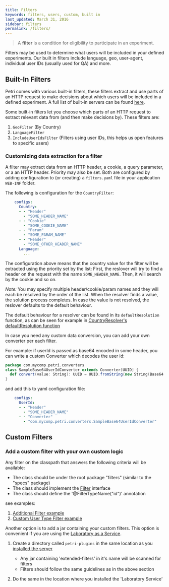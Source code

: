 ```yaml
---
title: Filters
keywords: filters, users, custom, built in
last_updated: March 31, 2016
sidebar: filters
permalink: /filters/
---
```


> A **filter** is a condition for eligibility to participate in an experiment.

Filters may be used to determine what users will be included in your defined experiments. Our built in filters include language, geo, user-agent, individual user IDs (usually used for QA) and more. 

## Built-In Filters

Petri comes with various built-in filters, these filters extract and use parts of an HTTP request to make decisions about which users will be included in a defined experiment. 
A full list of built-in servers can be found [here](https://github.com/wix/petri/tree/master/wix-petri-core/src/main/java/com/wixpress/petri/experiments/domain).

Some built-in filters let you choose which parts of an HTTP request to extract relevant data from (and then make decisions by). These filters are:

 1. `GeoFilter` (By Country)
 2. `LanguageFilter`
 3. `IncludeUserIdsFilter` (Filters using user IDs, this helps us open features to specific users)

### Customizing data extraction for a filter

A filter may extract data from an HTTP header, a cookie, a query parameter, or a an HTTP header. Priority may also be set. Both are configured by adding configuration to (or creating) a `filters.yaml` file in your application `WEB-INF` folder.

The following is configuration for the `CountryFilter`:

```yaml
    configs:
      Country:
      - - "Header"
        - "SOME_HEADER_NAME"
      - - "Cookie"
        - "SOME_COOKIE_NAME"
      - - "Param"
        - "SOME_PARAM_NAME"
      - - "Header"
        - "SOME_OTHER_HEADER_NAME"
      Language:
        ...
```

The configuration above means that the country value for the filter will be extracted using the priority set by the list: First, the reslover will try to find a header on the request with the name `SOME_HEADER_NAME`. Then, it will search by the cookie and so on. 

*Note:* You may specify multiple header/cookie/param names and they will each be resolved by the order of the list. When the resolver finds a value, the solution process completes. In case the value is not resolved, the  reslover defaults to the default behaviour.

The default behaviour for a resolver can be found in its `defaultResolution` function, as can be seen for example in [CountryResolver's defaultResolution function](https://github.com/wix/petri/blob/master/laboratory-servlet-api-integration/src/main/java/com/wixpress/petri/laboratory/Resolvers.scala#L44)

In case you need any custom data conversion, you can add your own converter per each filter.

For example: if userId is passed as base64 encoded in some header, you can write a custom Converter which decodes the user id: 

```scala
package com.mycomp.petri.converters
class SampleBase64UserIdConverter extends Converter[UUID] {
  def convert(value: String): UUID = UUID.fromString(new String(Base64.getDecoder.decode(value.getBytes)))
}
```
and add this to yaml configuration file:

```yaml
    configs:
      UserId:
      - - "Header"
        - "SOME_HEADER_NAME"
      - - "Converter"
        - "com.mycomp.petri.converters.SampleBase64UserIdConverter"
```


## Custom Filters

### Add a custom filter with your own custom logic 

Any filter on the classpath that answers the following criteria will be available:

  - The class should be under the root package "filters" (similar to the "specs" package)
  - The class should implement the [Filter](https://github.com/wix/petri/blob/master/wix-petri-core/src/main/java/com/wixpress/petri/experiments/domain/Filter.java) interface 
  - The class should define the '@FilterTypeName("id")' annotation

see examples:

1. [Additional Filter example](https://github.com/wix/petri/blob/master/wix-petri-core/src/test/java/filters/AdditionalFilter.java)
2. [Custom User Type Filter example](https://github.com/wix/petri/blob/2c31c03a47dcf00466fc812834b5c7abdc3271ae/sample-extended-filters/src/main/java/filters/CustomUserTypeFilter.java)



Another option is to add a jar containing your custom filters. This option is convenient if you are using the [Laboratory as a Service]({{site.data.urls.using_laboratory_as_a_service.url}}).

1. Create a directory called `petri-plugins` in the same location as you [installed the server]({{site.data.urls.quickstart.url}}#install-petri-server)

	- Any jar containing 'extended-filters' in it's name will be scanned for filters
	- Filters should follow the same guidelines as in the above section

2. Do the same in the location where you installed the 'Laboratory Service'
